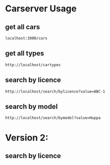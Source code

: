 # Carserver Usage

## get all cars

```
localhost:3000/cars
```
## get all types
```
http://localhost/cartypes
```

## search by licence
```
http://localhost/search/bylicence?value=ABC-1
```
## search by model
```
http://localhost/search/bymodel?value=Hoppa
```
# Version 2:

## search by licence